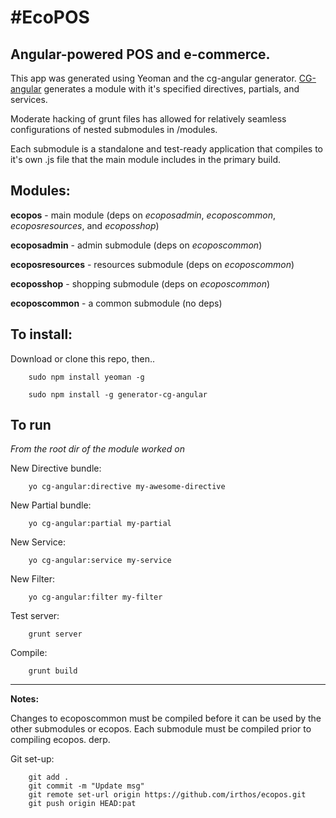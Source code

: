 #EcoPOS
======

## Angular-powered POS and e-commerce.

This app was generated using Yeoman and the cg-angular generator.
[CG-angular](https://github.com/cgross/generator-cg-angular‎) generates a module with it's specified directives, partials, and services.

Moderate hacking of grunt files has allowed for relatively seamless configurations of nested submodules in /modules.

Each submodule is a standalone and test-ready application that compiles to it's own .js file that the main module includes in the primary build.

## Modules:

**ecopos** - main module (deps on *ecoposadmin*, *ecoposcommon*, *ecoposresources*, and *ecoposshop*)

**ecoposadmin** - admin submodule (deps on *ecoposcommon*)

**ecoposresources** - resources submodule (deps on *ecoposcommon*)

**ecoposshop** - shopping submodule (deps on *ecoposcommon*)

**ecoposcommon** - a common submodule (no deps)

## To install:

Download or clone this repo, then..

        sudo npm install yeoman -g

        sudo npm install -g generator-cg-angular


## To run

*From the root dir of the module worked on*

New Directive bundle:

        yo cg-angular:directive my-awesome-directive

New Partial bundle:

        yo cg-angular:partial my-partial

New Service:

        yo cg-angular:service my-service

New Filter:

        yo cg-angular:filter my-filter


Test server:

        grunt server

Compile:

        grunt build


* * *
**Notes:**

Changes to ecoposcommon must be compiled before it can be used by the other submodules or ecopos. Each submodule must be compiled prior to compiling ecopos. derp.

Git set-up:

        git add .
        git commit -m "Update msg"
        git remote set-url origin https://github.com/irthos/ecopos.git
        git push origin HEAD:pat